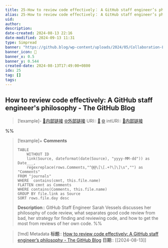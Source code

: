 ```yaml
---
title: 25-How to review code effectively： A GitHub staff engineer’s philosophy - The GitHub Blog@annote
alias: 25-How to review code effectively： A GitHub staff engineer’s philosophy - The GitHub Blog@annote
uid: 
author: 
description: 
date-created: 2024-08-13 22:16
date-modified: 2024-09-13 11:31
type: Simpread
banner: "https://github.blog/wp-content/uploads/2024/05/Collaboration-LightMode-2-1.png "
banner_icon: 🔖
banner_x: 0.5
banner_y: 0.544
created-date: 2024-08-13T17:49:00+0800
idx: 25
tag: []
tags: 
---
```


## How to review code effectively: A GitHub staff engineer's philosophy - The GitHub Blog

> [!example]- [🧷内部链接](<http://localhost:7026/unread/25>) [🌐外部链接](<https://github.blog/developer-skills/github/how-to-review-code-effectively-a-github-staff-engineers-philosophy/>)
> URI:: [🧷](<http://localhost:7026/unread/25>) [🌐](<https://github.blog/developer-skills/github/how-to-review-code-effectively-a-github-staff-engineers-philosophy/>)
> intURI:: [🧷内部链接](<http://localhost:7026/reading/25>)

%%

> [!example]+ **Comments**
>
> ```dataview
> TABLE 
>     WITHOUT ID
>     link(Source, dateformat(date(Source), "yyyy-MM-dd")) as Date___, 
>     regexreplace(rows.Comments,"^@@\[\[.+?\]\]\s","") as "Comments"
> FROM "journals"
> WHERE  contains(cmnt, this.file.name)
> FLATTEN cmnt as Comments
> WHERE contains(Comments, this.file.name)
> GROUP BY file.link as Source
> SORT rows.file.day desc
> ```
>  **Description**:: GitHub Staff Engineer Sarah Vessels discusses her philosophy of code review, what separates good code review from bad, her strategy for finding and reviewing code, and how to get the most from reviews of her own code.
%%

> [!md] Metadata
> **标题**:: [How to review code effectively: A GitHub staff engineer’s philosophy - The GitHub Blog](https://github.blog/developer-skills/github/how-to-review-code-effectively-a-github-staff-engineers-philosophy/)
> **日期**:: [[2024-08-13]]
